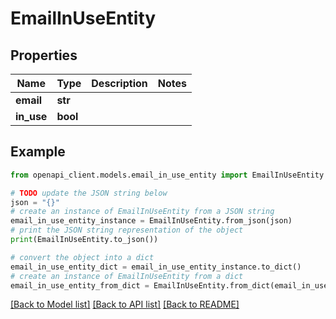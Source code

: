 # EmailInUseEntity


## Properties

Name | Type | Description | Notes
------------ | ------------- | ------------- | -------------
**email** | **str** |  | 
**in_use** | **bool** |  | 

## Example

```python
from openapi_client.models.email_in_use_entity import EmailInUseEntity

# TODO update the JSON string below
json = "{}"
# create an instance of EmailInUseEntity from a JSON string
email_in_use_entity_instance = EmailInUseEntity.from_json(json)
# print the JSON string representation of the object
print(EmailInUseEntity.to_json())

# convert the object into a dict
email_in_use_entity_dict = email_in_use_entity_instance.to_dict()
# create an instance of EmailInUseEntity from a dict
email_in_use_entity_from_dict = EmailInUseEntity.from_dict(email_in_use_entity_dict)
```
[[Back to Model list]](../README.md#documentation-for-models) [[Back to API list]](../README.md#documentation-for-api-endpoints) [[Back to README]](../README.md)


